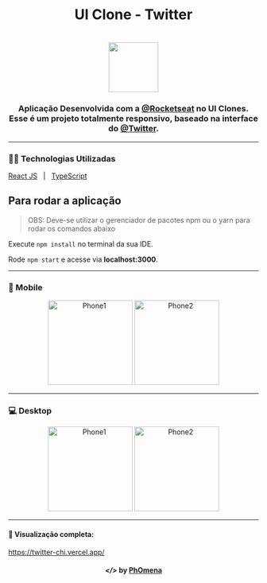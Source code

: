<h1 align="center">UI Clone - Twitter</h1>
<h1 align="center"><img width="100" src="https://logodownload.org/wp-content/uploads/2014/09/twitter-logo-4.png"></h1>
  
<h3 align="center">Aplicação Desenvolvida com a <a href="https://www.youtube.com/channel/UCSfwM5u0Kce6Cce8_S72olg">@Rocketseat</a> no UI Clones. Esse é um projeto totalmente responsivo, baseado na interface do <a href="https://twitter.com/?lang=en">@Twitter</a>.</h2>
  
---  
  
### 👨‍💻 Technologias Utilizadas
<p display="block" align="left">
  <a href="https://reactjs.org/">React JS</a>&nbsp;&nbsp;&nbsp;|&nbsp;&nbsp;
  <a href="https://www.typescriptlang.org/docs/">TypeScript</a>
</p>
  
## Para rodar a aplicação

> OBS: Deve-se utilizar o gerenciador de pacotes npm ou o yarn para rodar os comandos abaixo

Execute ```npm install``` no terminal da sua IDE.

Rode ```npm start``` e acesse via **localhost:3000**.

---

### 📱 Mobile
<p align="center">
<img width="170" src="https://imgur.com/dK3irxm.png" alt="Phone1">  
<img width="170" src="https://imgur.com/nP5wMUO.png" alt="Phone2">  
</p>

---
  
### 💻 Desktop
<p align="center">
<img width="170" src="https://imgur.com/dK3irxm.png" alt="Phone1">  
<img width="170" src="https://imgur.com/nP5wMUO.png" alt="Phone2">  
</p>

---  
  
#### 🔗 Visualização completa:
https://twitter-chi.vercel.app/

<h4 align="center"> <em>&lt;/&gt;</em> by <a href="https://github.com/PhOmena" target="_blank">PhOmena</a> </h4>



